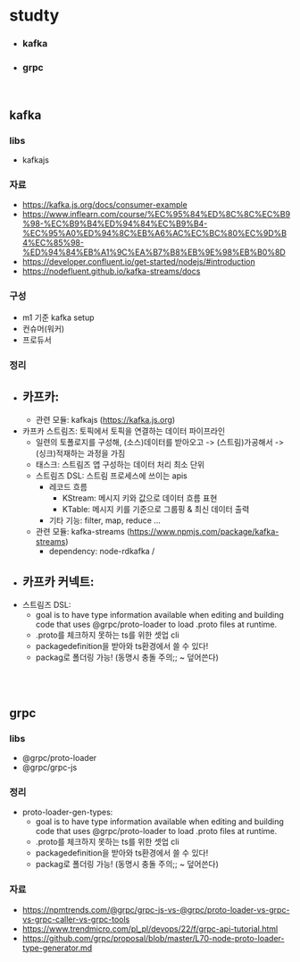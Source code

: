 # studty
 - ### kafka
 - ### grpc
</br>

## kafka

### libs
 - kafkajs
### 자료
 - https://kafka.js.org/docs/consumer-example
 - https://www.inflearn.com/course/%EC%95%84%ED%8C%8C%EC%B9%98-%EC%B9%B4%ED%94%84%EC%B9%B4-%EC%95%A0%ED%94%8C%EB%A6%AC%EC%BC%80%EC%9D%B4%EC%85%98-%ED%94%84%EB%A1%9C%EA%B7%B8%EB%9E%98%EB%B0%8D
 - https://developer.confluent.io/get-started/nodejs/#introduction
 - https://nodefluent.github.io/kafka-streams/docs

 ### 구성
  - m1 기준 kafka setup
  - 컨슈머(워커)
  - 프로듀서

### 정리
 - 카프카:
    - 
    - 관련 모듈: kafkajs (https://kafka.js.org)
 - 카프카 스트림즈: 토픽에서 토픽을 연결하는 데이터 파이프라인
    - 일련의 토폴로지를 구성해, (소스)데이터를 받아오고 -> (스트림)가공해서 -> (싱크)적재하는 과정을 가짐
    - 태스크: 스트림즈 앱 구성하는 데이터 처리 최소 단위
    - 스트림즈 DSL: 스트림 프로세스에 쓰이는 apis
         - 레코드 흐름
            - KStream: 메시지 키와 값으로 데이터 흐름 표현
            - KTable: 메시지 키를 기준으로 그룹핑 & 최신 데이터 출력
         - 기타 기능: filter, map, reduce ...
    - 관련 모듈: kafka-streams (https://www.npmjs.com/package/kafka-streams)
         - dependency: node-rdkafka / 
 - 카프카 커넥트:
    - 
 - 스트림즈 DSL:
    - goal is to have type information available when editing and building code that uses @grpc/proto-loader to load .proto files at runtime.
    - .proto를 체크하지 못하는 ts를 위한 셋업 cli
    - packagedefinition을 받아와 ts환경에서 쓸 수 있다!
    - packag로 폴더링 가능! (동명시 충돌 주의;; ~ 덮어쓴다)

</br></br>
## grpc
### libs
 - @grpc/proto-loader
 - @grpc/grpc-js

### 정리
 - proto-loader-gen-types:
    - goal is to have type information available when editing and building code that uses @grpc/proto-loader to load .proto files at runtime.
    - .proto를 체크하지 못하는 ts를 위한 셋업 cli
    - packagedefinition을 받아와 ts환경에서 쓸 수 있다!
    - packag로 폴더링 가능! (동명시 충돌 주의;; ~ 덮어쓴다)
### 자료
 - https://npmtrends.com/@grpc/grpc-js-vs-@grpc/proto-loader-vs-grpc-vs-grpc-caller-vs-grpc-tools
 - https://www.trendmicro.com/pl_pl/devops/22/f/grpc-api-tutorial.html
 - https://github.com/grpc/proposal/blob/master/L70-node-proto-loader-type-generator.md